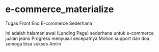 # e-commerce_materialize
Tugas Front End E-commerce Sederhana

Ini adalah halaman awal (Landing Page) sederhana untuk e-commerce jualan jeans
Progress menyusul secepatnya
Mohon support dan doa semoga bisa sukses
Amiin
